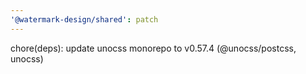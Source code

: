 ```yaml
---
'@watermark-design/shared': patch
---
```


chore(deps): update unocss monorepo to v0.57.4 (@unocss/postcss, unocss)
